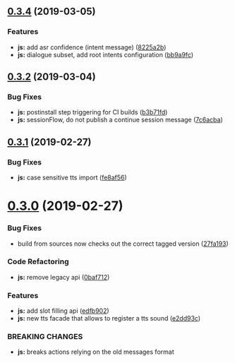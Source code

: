 ## [0.3.4](https://github.com/snipsco/hermes-protocol/compare/js/0.3.3...0.3.4) (2019-03-05)


### Features

* **js:** add asr confidence (intent message) ([8225a2b](https://github.com/snipsco/hermes-protocol/commit/8225a2b))
* **js:** dialogue subset, add root intents configuration ([bb9a9fc](https://github.com/snipsco/hermes-protocol/commit/bb9a9fc))



## [0.3.2](https://github.com/snipsco/hermes-protocol/compare/js/0.3.1...0.3.2) (2019-03-04)


### Bug Fixes

* **js:** postinstall step triggering for CI builds ([b3b71fd](https://github.com/snipsco/hermes-protocol/commit/b3b71fd))
* **js:** sessionFlow, do not publish a continue session message ([7c6acba](https://github.com/snipsco/hermes-protocol/commit/7c6acba))



## [0.3.1](https://github.com/snipsco/hermes-protocol/compare/js/0.3.0...0.3.1) (2019-02-27)


### Bug Fixes

* **js:** case sensitive tts import ([fe8af56](https://github.com/snipsco/hermes-protocol/commit/fe8af56))



# [0.3.0](https://github.com/snipsco/hermes-protocol/compare/js/0.2.5...0.3.0) (2019-02-27)


### Bug Fixes

* build from sources now checks out the correct tagged version ([27fa193](https://github.com/snipsco/hermes-protocol/commit/27fa193))


### Code Refactoring

* **js:** remove legacy api ([0baf712](https://github.com/snipsco/hermes-protocol/commit/0baf712))


### Features

* **js:** add slot filling api ([edfb902](https://github.com/snipsco/hermes-protocol/commit/edfb902))
* **js:** new tts facade that allows to register a tts sound ([e2dd93c](https://github.com/snipsco/hermes-protocol/commit/e2dd93c))


### BREAKING CHANGES

* **js:** breaks actions relying on the old messages format



